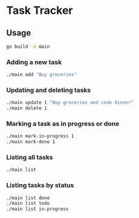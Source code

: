 # Task Tracker

## Usage

```bash
go build -o main
```

### Adding a new task

```bash
./main add "Buy groceries"
```

### Updating and deleting tasks

```bash
./main update 1 "Buy groceries and cook dinner"
./main delete 1
```

### Marking a task as in progress or done

```bash
./main mark-in-progress 1
./main mark-done 1
```

### Listing all tasks

```bash
./main list
```

### Listing tasks by status

```bash
./main list done
./main list todo
./main list in-progress
```
